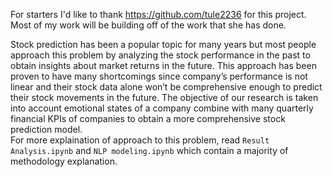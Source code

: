    For starters I'd like to thank https://github.com/tule2236 for this project. Most of my work will be building off of the work that she has done.
   
   Stock prediction has been a popular topic for many years but most people approach this problem by analyzing the stock performance in the past to obtain insights about market returns in the future. This approach has been proven to have many shortcomings since company’s performance is not linear and their stock data alone won’t be comprehensive enough to predict their stock movements in the future.
   The objective of our research is taken into account emotional states of a company combine with many quarterly financial KPIs of companies to obtain a more comprehensive stock prediction model.  
   For more explaination of approach to this problem, read `Result Analysis.ipynb` and `NLP modeling.ipynb` which contain a majority of methodology explanation.
